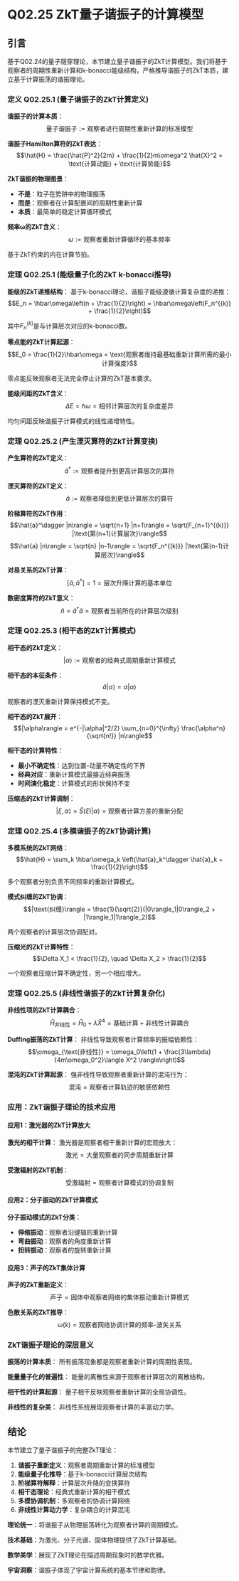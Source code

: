 # Q02.25 ZkT量子谐振子的计算模型

## 引言

基于Q02.24的量子隧穿理论，本节建立量子谐振子的ZkT计算模型。我们将基于观察者的周期性重新计算和k-bonacci能级结构，严格推导谐振子的ZkT本质，建立基于计算振荡的谐振理论。

### 定义 Q02.25.1 (量子谐振子的ZkT计算定义)

**谐振子的计算本质**：
$$\text{量子谐振子} := \text{观察者进行周期性重新计算的标准模型}$$

**谐振子Hamilton算符的ZkT表达**：
$$\hat{H} = \frac{\hat{P}^2}{2m} + \frac{1}{2}m\omega^2 \hat{X}^2 = \text{计算动能} + \text{计算势能}$$

**ZkT谐振的物理图景**：
- **不是**：粒子在势阱中的物理振荡
- **而是**：观察者在计算配置间的周期性重新计算
- **本质**：最简单的稳定计算循环模式

**频率ω的ZkT含义**：
$$\omega := \text{观察者重新计算循环的基本频率}$$

基于ZkT约束的内在计算节拍。

### 定理 Q02.25.1 (能级量子化的ZkT k-bonacci推导)

**能级的ZkT递推结构**：
基于k-bonacci理论，谐振子能级遵循计算复杂度的递推：
$$E_n = \hbar\omega\left(n + \frac{1}{2}\right) = \hbar\omega\left(F_n^{(k)} + \frac{1}{2}\right)$$

其中$F_n^{(k)}$是与计算层次对应的k-bonacci数。

**零点能的ZkT计算起源**：
$$E_0 = \frac{1}{2}\hbar\omega = \text{观察者维持最基础重新计算所需的最小计算强度}$$

零点能反映观察者无法完全停止计算的ZkT基本要求。

**能级间距的ZkT含义**：
$$\Delta E = \hbar\omega = \text{相邻计算层次的复杂度差异}$$

均匀间距反映谐振子计算模式的线性递增特性。

### 定理 Q02.25.2 (产生湮灭算符的ZkT计算变换)

**产生算符的ZkT定义**：
$$\hat{a}^\dagger := \text{观察者提升到更高计算层次的算符}$$

**湮灭算符的ZkT定义**：
$$\hat{a} := \text{观察者降低到更低计算层次的算符}$$

**阶梯算符的ZkT作用**：
$$\hat{a}^\dagger |n\rangle = \sqrt{n+1} |n+1\rangle = \sqrt{F_{n+1}^{(k)}} |\text{第(n+1)计算层次}\rangle$$
$$\hat{a} |n\rangle = \sqrt{n} |n-1\rangle = \sqrt{F_n^{(k)}} |\text{第(n-1)计算层次}\rangle$$

**对易关系的ZkT计算**：
$$[\hat{a}, \hat{a}^\dagger] = 1 = \text{层次升降计算的基本单位}$$

**数密度算符的ZkT意义**：
$$\hat{n} = \hat{a}^\dagger \hat{a} = \text{观察者当前所在的计算层次级别}$$

### 定理 Q02.25.3 (相干态的ZkT计算模式)

**相干态的ZkT定义**：
$$|\alpha\rangle := \text{观察者的经典式周期重新计算模式}$$

**相干态的本征条件**：
$$\hat{a}|\alpha\rangle = \alpha|\alpha\rangle$$

观察者的湮灭重新计算保持模式不变。

**相干态的ZkT展开**：
$$|\alpha\rangle = e^{-|\alpha|^2/2} \sum_{n=0}^{\infty} \frac{\alpha^n}{\sqrt{n!}} |n\rangle$$

**相干态的计算特性**：
- **最小不确定性**：达到位置-动量不确定性的下界
- **经典对应**：重新计算模式最接近经典振荡
- **时间演化稳定**：计算模式的形状保持不变

**压缩态的ZkT计算调制**：
$$|\xi,\alpha\rangle = \hat{S}(\xi)|\alpha\rangle = \text{观察者计算方差的重新分配}$$

### 定理 Q02.25.4 (多模谐振子的ZkT协调计算)

**多模系统的ZkT网络**：
$$\hat{H} = \sum_k \hbar\omega_k \left(\hat{a}_k^\dagger \hat{a}_k + \frac{1}{2}\right)$$

多个观察者分别负责不同频率的重新计算模式。

**模式纠缠的ZkT协调**：
$$|\text{纠缠}\rangle = \frac{1}{\sqrt{2}}(|0\rangle_1|0\rangle_2 + |1\rangle_1|1\rangle_2)$$

两个观察者的计算层次协调配对。

**压缩光的ZkT计算特性**：
$$\Delta X_1 < \frac{1}{2}, \quad \Delta X_2 > \frac{1}{2}$$

一个观察者压缩计算不确定性，另一个相应增大。

### 定理 Q02.25.5 (非线性谐振子的ZkT计算复杂化)

**非线性项的ZkT计算耦合**：
$$\hat{H}_{\text{非线性}} = \hat{H}_0 + \lambda \hat{X}^4 = \text{基础计算} + \text{非线性计算耦合}$$

**Duffing振荡的ZkT计算**：
非线性导致观察者计算频率的振幅依赖性：
$$\omega_{\text{非线性}} = \omega_0\left(1 + \frac{3\lambda}{4m\omega_0^2}\langle X^2 \rangle\right)$$

**混沌的ZkT计算起源**：
强非线性导致观察者重新计算的混沌行为：
$$\text{混沌} = \text{观察者计算轨迹的敏感依赖性}$$

### 应用：ZkT谐振子理论的技术应用

#### 应用1：激光器的ZkT计算放大

**激光的相干计算**：
激光器是观察者相干重新计算的宏观放大：
$$\text{激光} = \text{大量观察者的同步周期重新计算}$$

**受激辐射的ZkT机制**：
$$\text{受激辐射} = \text{观察者计算模式的协调复制}$$

#### 应用2：分子振动的ZkT计算模式

**分子振动模式的ZkT分类**：
- **伸缩振动**：观察者沿键轴的重新计算
- **弯曲振动**：观察者的角度重新计算
- **扭转振动**：观察者的旋转重新计算

#### 应用3：声子的ZkT集体计算

**声子的ZkT重新定义**：
$$\text{声子} = \text{固体中观察者网络的集体振动重新计算模式}$$

**色散关系的ZkT推导**：
$$\omega(k) = \text{观察者网络协调计算的频率-波矢关系}$$

### ZkT谐振子理论的深层意义

**振荡的计算本质**：
所有振荡现象都是观察者重新计算的周期性表现。

**能量量子化的普遍性**：
能量的离散性来源于观察者计算层次的离散结构。

**相干性的计算起源**：
量子相干反映观察者重新计算的全局协调性。

**非线性的复杂美**：
非线性系统展现观察者计算的丰富动力学。

## 结论

本节建立了量子谐振子的完整ZkT理论：

1. **谐振子重新定义**：观察者周期重新计算的标准模型
2. **能级量子化推导**：基于k-bonacci计算层次结构
3. **阶梯算符解释**：计算层次升降的变换算符
4. **相干态理论**：经典式重新计算的相干模式
5. **多模协调机制**：多观察者的协调计算网络
6. **非线性计算动力学**：复杂耦合的计算混沌

**理论统一**：将谐振子从物理振荡转化为观察者计算的周期模式。

**技术基础**：为激光、分子光谱、固体物理提供了ZkT计算基础。

**数学美学**：展现了ZkT理论在描述周期现象时的数学优雅。

**宇宙洞察**：谐振子体现了宇宙计算系统的基本节律和韵律。